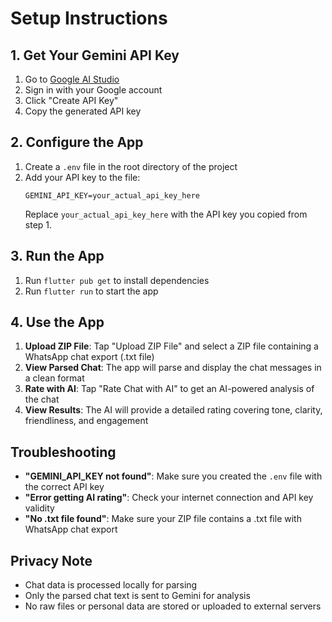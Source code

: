 # Setup Instructions

## 1. Get Your Gemini API Key

1. Go to [Google AI Studio](https://makersuite.google.com/app/apikey)
2. Sign in with your Google account
3. Click "Create API Key"
4. Copy the generated API key

## 2. Configure the App

1. Create a `.env` file in the root directory of the project
2. Add your API key to the file:
   ```
   GEMINI_API_KEY=your_actual_api_key_here
   ```
   Replace `your_actual_api_key_here` with the API key you copied from step 1.

## 3. Run the App

1. Run `flutter pub get` to install dependencies
2. Run `flutter run` to start the app

## 4. Use the App

1. **Upload ZIP File**: Tap "Upload ZIP File" and select a ZIP file containing a WhatsApp chat export (.txt file)
2. **View Parsed Chat**: The app will parse and display the chat messages in a clean format
3. **Rate with AI**: Tap "Rate Chat with AI" to get an AI-powered analysis of the chat
4. **View Results**: The AI will provide a detailed rating covering tone, clarity, friendliness, and engagement

## Troubleshooting

- **"GEMINI_API_KEY not found"**: Make sure you created the `.env` file with the correct API key
- **"Error getting AI rating"**: Check your internet connection and API key validity
- **"No .txt file found"**: Make sure your ZIP file contains a .txt file with WhatsApp chat export

## Privacy Note

- Chat data is processed locally for parsing
- Only the parsed chat text is sent to Gemini for analysis
- No raw files or personal data are stored or uploaded to external servers
